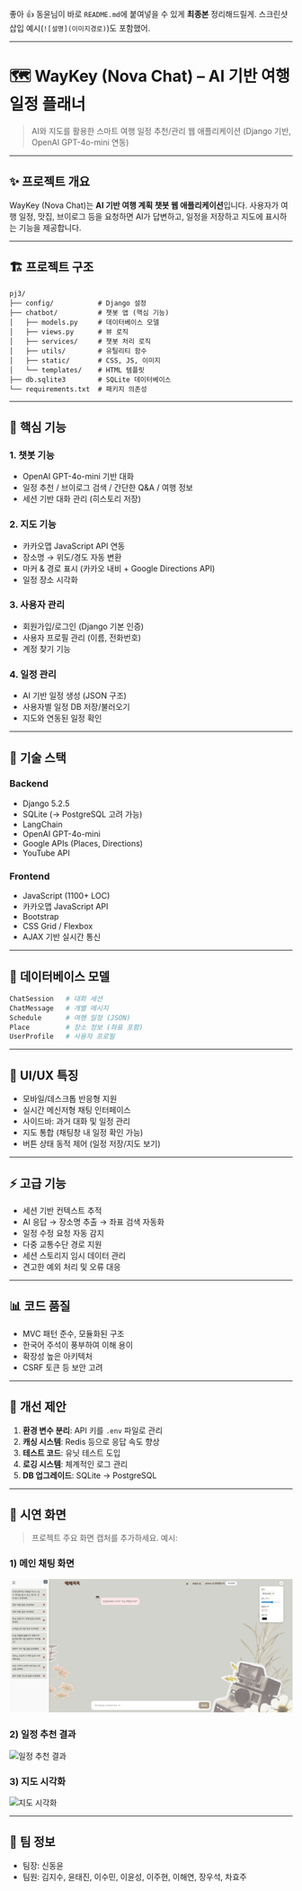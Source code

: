 좋아 👍 동윤님이 바로 `README.md`에 붙여넣을 수 있게 **최종본** 정리해드릴게.
스크린샷 삽입 예시(`![설명](이미지경로)`)도 포함했어.

---

# 🗺️ WayKey (Nova Chat) – AI 기반 여행 일정 플래너

> AI와 지도를 활용한 스마트 여행 일정 추천/관리 웹 애플리케이션
> (Django 기반, OpenAI GPT-4o-mini 연동)

---

## ✨ 프로젝트 개요

WayKey (Nova Chat)는 **AI 기반 여행 계획 챗봇 웹 애플리케이션**입니다.
사용자가 여행 일정, 맛집, 브이로그 등을 요청하면 AI가 답변하고,
일정을 저장하고 지도에 표시하는 기능을 제공합니다.

---

## 🏗️ 프로젝트 구조

```
pj3/
├── config/           # Django 설정
├── chatbot/          # 챗봇 앱 (핵심 기능)
│   ├── models.py     # 데이터베이스 모델
│   ├── views.py      # 뷰 로직
│   ├── services/     # 챗봇 처리 로직
│   ├── utils/        # 유틸리티 함수
│   ├── static/       # CSS, JS, 이미지
│   └── templates/    # HTML 템플릿
├── db.sqlite3        # SQLite 데이터베이스
└── requirements.txt  # 패키지 의존성
```

---

## 🤖 핵심 기능

### 1. **챗봇 기능**

* OpenAI GPT-4o-mini 기반 대화
* 일정 추천 / 브이로그 검색 / 간단한 Q\&A / 여행 정보
* 세션 기반 대화 관리 (히스토리 저장)

### 2. **지도 기능**

* 카카오맵 JavaScript API 연동
* 장소명 → 위도/경도 자동 변환
* 마커 & 경로 표시 (카카오 내비 + Google Directions API)
* 일정 장소 시각화

### 3. **사용자 관리**

* 회원가입/로그인 (Django 기본 인증)
* 사용자 프로필 관리 (이름, 전화번호)
* 계정 찾기 기능

### 4. **일정 관리**

* AI 기반 일정 생성 (JSON 구조)
* 사용자별 일정 DB 저장/불러오기
* 지도와 연동된 일정 확인

---

## 🔧 기술 스택

### Backend

* Django 5.2.5
* SQLite (→ PostgreSQL 고려 가능)
* LangChain
* OpenAI GPT-4o-mini
* Google APIs (Places, Directions)
* YouTube API

### Frontend

* JavaScript (1100+ LOC)
* 카카오맵 JavaScript API
* Bootstrap
* CSS Grid / Flexbox
* AJAX 기반 실시간 통신

---

## 💾 데이터베이스 모델

```python
ChatSession   # 대화 세션
ChatMessage   # 개별 메시지
Schedule      # 여행 일정 (JSON)
Place         # 장소 정보 (좌표 포함)
UserProfile   # 사용자 프로필
```

---

## 🎨 UI/UX 특징

* 모바일/데스크톱 반응형 지원
* 실시간 메신저형 채팅 인터페이스
* 사이드바: 과거 대화 및 일정 관리
* 지도 통합 (채팅창 내 일정 확인 가능)
* 버튼 상태 동적 제어 (일정 저장/지도 보기)

---

## ⚡ 고급 기능

* 세션 기반 컨텍스트 추적
* AI 응답 → 장소명 추출 → 좌표 검색 자동화
* 일정 수정 요청 자동 감지
* 다중 교통수단 경로 지원
* 세션 스토리지 임시 데이터 관리
* 견고한 예외 처리 및 오류 대응

---

## 📊 코드 품질

* MVC 패턴 준수, 모듈화된 구조
* 한국어 주석이 풍부하여 이해 용이
* 확장성 높은 아키텍처
* CSRF 토큰 등 보안 고려

---

## 🚀 개선 제안

1. **환경 변수 분리**: API 키를 `.env` 파일로 관리
2. **캐싱 시스템**: Redis 등으로 응답 속도 향상
3. **테스트 코드**: 유닛 테스트 도입
4. **로깅 시스템**: 체계적인 로그 관리
5. **DB 업그레이드**: SQLite → PostgreSQL

---

## 📸 시연 화면

> 프로젝트 주요 화면 캡처를 추가하세요.
> 예시:

### 1) 메인 채팅 화면

![메인 채팅 화면](./screenshots/chat_main.png)

### 2) 일정 추천 결과

![일정 추천 결과](./screenshots/schedule_result.png)

### 3) 지도 시각화

![지도 시각화](./screenshots/map_view.png)

---

## 👥 팀 정보

* 팀장: 신동윤
* 팀원: 김지수, 윤태진, 이수민, 이윤성, 이주현, 이해연, 장우석, 차효주

